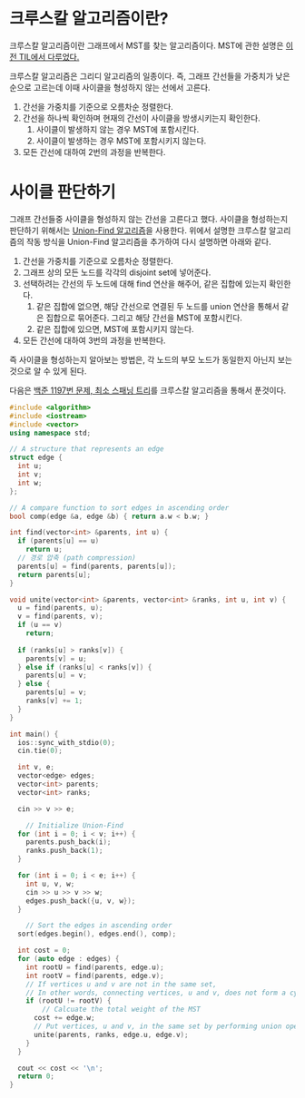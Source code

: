 
# 크루스칼 알고리즘이란?


크루스칼 알고리즘이란 그래프에서 MST를 찾는 알고리즘이다. MST에 관한 설명은 [이전 TIL에서 다루었다.](/8e2ed66f35054ed2b467993c152884b5)


크루스칼 알고리즘은 그리디 알고리즘의 일종이다. 즉, 그래프 간선들을 가중치가 낮은 순으로 고르는데 이때 사이클을 형성하지 않는 선에서 고른다. 

1. 간선을 가중치를 기준으로 오름차순 정렬한다.
2. 간선을 하나씩 확인하며 현재의 간선이 사이클을 방생시키는지 확인한다.
    1. 사이클이 발생하지 않는 경우 MST에 포함시킨다.
    2. 사이클이 발생하는 경우 MST에 포함시키지 않는다.
3. 모든 간선에 대하여 2번의 과정을 반복한다.

# 사이클 판단하기


그래프 간선들중 사이클을 형성하지 않는 간선을 고른다고 했다. 사이클을 형성하는지 판단하기 위해서는 [Union-Find 알고리즘](/cf819e260c4e4e609acfcee331981660)을 사용한다. 위에서 설명한 크루스칼 알고리즘의 작동 방식을 Union-Find 알고리즘을 추가하여 다시 설명하면 아래와 같다. 

1. 간선을 가중치를 기준으로 오름차순 정렬한다.
2. 그래프 상의 모든 노드를 각각의 disjoint set에 넣어준다.
3. 선택하려는 간선의 두 노드에 대해 find 연산을 해주어, 같은 집합에 있는지 확인한다.
    1. 같은 집합에 없으면, 해당 간선으로 연결된 두 노드를 union 연산을 통해서 같은 집합으로 묶어준다. 그리고 해당 간선을 MST에 포함시킨다.
    2. 같은 집합에 있으면, MST에 포함시키지 않는다.
4. 모든 간선에 대하여 3번의 과정을 반복한다.

즉 사이클을 형성하는지 알아보는 방법은, 각 노드의 부모 노드가 동일한지 아닌지 보는 것으로 알 수 있게 된다.


다음은 [백준 1197번 문제, 최소 스패닝 트리](https://www.acmicpc.net/problem/1197)를 크루스칼 알고리즘을 통해서 푼것이다.


```c++
#include <algorithm>
#include <iostream>
#include <vector>
using namespace std;

// A structure that represents an edge
struct edge {
  int u;
  int v;
  int w;
};

// A compare function to sort edges in ascending order
bool comp(edge &a, edge &b) { return a.w < b.w; }

int find(vector<int> &parents, int u) {
  if (parents[u] == u)
    return u;
  // 경로 압축 (path compression)
  parents[u] = find(parents, parents[u]);
  return parents[u];
}

void unite(vector<int> &parents, vector<int> &ranks, int u, int v) {
  u = find(parents, u);
  v = find(parents, v);
  if (u == v)
    return;
    
  if (ranks[u] > ranks[v]) {
    parents[v] = u;
  } else if (ranks[u] < ranks[v]) {
    parents[u] = v;
  } else {
    parents[u] = v;
    ranks[v] += 1;
  }
}

int main() {
  ios::sync_with_stdio(0);
  cin.tie(0);

  int v, e;
  vector<edge> edges;
  vector<int> parents;
  vector<int> ranks;

  cin >> v >> e;

	// Initialize Union-Find
  for (int i = 0; i < v; i++) {
    parents.push_back(i);
    ranks.push_back(1);
  }

  for (int i = 0; i < e; i++) {
    int u, v, w;
    cin >> u >> v >> w;
    edges.push_back({u, v, w});
  }

	// Sort the edges in ascending order
  sort(edges.begin(), edges.end(), comp);

  int cost = 0;
  for (auto edge : edges) {
    int rootU = find(parents, edge.u);
    int rootV = find(parents, edge.v);
    // If vertices u and v are not in the same set,
    // In other words, connecting vertices, u and v, does not form a cycle,
    if (rootU != rootV) {
	    // Calcuate the total weight of the MST
      cost += edge.w;
      // Put vertices, u and v, in the same set by performing union operation
      unite(parents, ranks, edge.u, edge.v);
    }
  }

  cout << cost << '\n';
  return 0;
}
```

